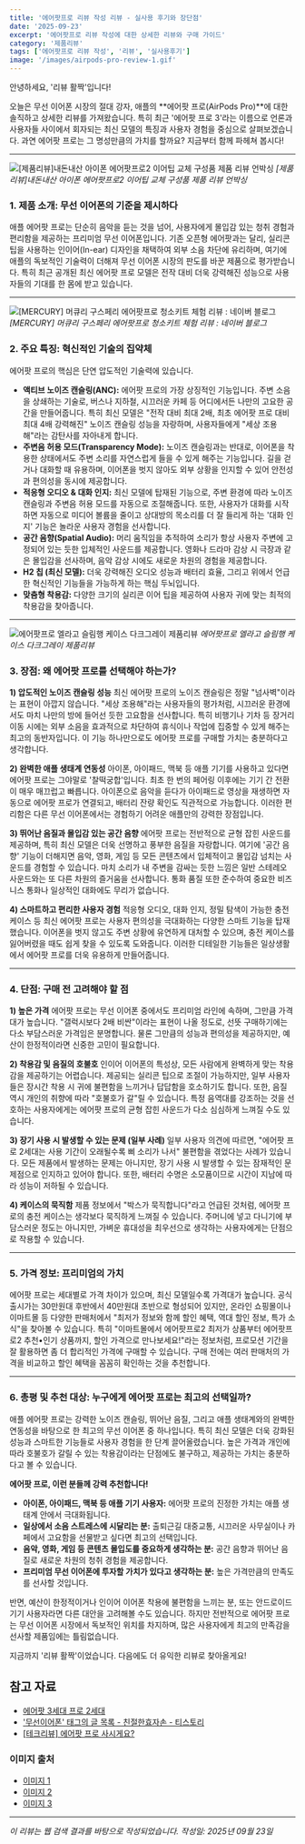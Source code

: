 ```yaml
---
title: '에어팟프로 리뷰 작성 리뷰 - 실사용 후기와 장단점'
date: '2025-09-23'
excerpt: '에어팟프로 리뷰 작성에 대한 상세한 리뷰와 구매 가이드'
category: '제품리뷰'
tags: ['에어팟프로 리뷰 작성', '리뷰', '실사용후기']
image: '/images/airpods-pro-review-1.gif'
---
```


안녕하세요, '리뷰 활짝'입니다!

오늘은 무선 이어폰 시장의 절대 강자, 애플의 **에어팟 프로(AirPods Pro)**에 대한 솔직하고 상세한 리뷰를 가져왔습니다. 특히 최근 '에어팟 프로 3'라는 이름으로 언론과 사용자들 사이에서 회자되는 최신 모델의 특징과 사용자 경험을 중심으로 살펴보겠습니다. 과연 에어팟 프로는 그 명성만큼의 가치를 할까요? 지금부터 함께 파헤쳐 봅시다!

---

![[제품리뷰]내돈내산 아이폰 에어팟프로2 이어팁 교체 구성품 제품 리뷰 언박싱](/images/airpods-pro-review-1.gif)
*[제품리뷰]내돈내산 아이폰 에어팟프로2 이어팁 교체 구성품 제품 리뷰 언박싱*

### 1. 제품 소개: 무선 이어폰의 기준을 제시하다

애플 에어팟 프로는 단순히 음악을 듣는 것을 넘어, 사용자에게 몰입감 있는 청취 경험과 편리함을 제공하는 프리미엄 무선 이어폰입니다. 기존 오픈형 에어팟과는 달리, 실리콘 팁을 사용하는 인이어(In-ear) 디자인을 채택하여 외부 소음 차단에 유리하며, 여기에 애플의 독보적인 기술력이 더해져 무선 이어폰 시장의 판도를 바꾼 제품으로 평가받습니다. 특히 최근 공개된 최신 에어팟 프로 모델은 전작 대비 더욱 강력해진 성능으로 사용자들의 기대를 한 몸에 받고 있습니다.

---

![[MERCURY] 머큐리 구스페리 에어팟프로 청소키트 체험 리뷰 : 네이버 블로그](/images/airpods-pro-review-2.png)
*[MERCURY] 머큐리 구스페리 에어팟프로 청소키트 체험 리뷰 : 네이버 블로그*

### 2. 주요 특징: 혁신적인 기술의 집약체

에어팟 프로의 핵심은 단연 압도적인 기술력에 있습니다.

*   **액티브 노이즈 캔슬링(ANC):** 에어팟 프로의 가장 상징적인 기능입니다. 주변 소음을 상쇄하는 기술로, 버스나 지하철, 시끄러운 카페 등 어디에서든 나만의 고요한 공간을 만들어줍니다. 특히 최신 모델은 "전작 대비 최대 2배, 최초 에어팟 프로 대비 최대 4배 강력해진" 노이즈 캔슬링 성능을 자랑하며, 사용자들에게 "세상 조용해"라는 감탄사를 자아내게 합니다.
*   **주변음 허용 모드(Transparency Mode):** 노이즈 캔슬링과는 반대로, 이어폰을 착용한 상태에서도 주변 소리를 자연스럽게 들을 수 있게 해주는 기능입니다. 길을 걷거나 대화할 때 유용하며, 이어폰을 벗지 않아도 외부 상황을 인지할 수 있어 안전성과 편의성을 동시에 제공합니다.
*   **적응형 오디오 & 대화 인지:** 최신 모델에 탑재된 기능으로, 주변 환경에 따라 노이즈 캔슬링과 주변음 허용 모드를 자동으로 조절해줍니다. 또한, 사용자가 대화를 시작하면 자동으로 미디어 볼륨을 줄이고 상대방의 목소리를 더 잘 들리게 하는 '대화 인지' 기능은 놀라운 사용자 경험을 선사합니다.
*   **공간 음향(Spatial Audio):** 머리 움직임을 추적하여 소리가 항상 사용자 주변에 고정되어 있는 듯한 입체적인 사운드를 제공합니다. 영화나 드라마 감상 시 극장과 같은 몰입감을 선사하며, 음악 감상 시에도 새로운 차원의 경험을 제공합니다.
*   **H2 칩 (최신 모델):** 더욱 강력해진 오디오 성능과 배터리 효율, 그리고 위에서 언급한 혁신적인 기능들을 가능하게 하는 핵심 두뇌입니다.
*   **맞춤형 착용감:** 다양한 크기의 실리콘 이어 팁을 제공하여 사용자 귀에 맞는 최적의 착용감을 찾아줍니다.

---

![에어팟프로 엘라고 슬림행 케이스 다크그레이 제품리뷰](/images/airpods-pro-review-3.jpg)
*에어팟프로 엘라고 슬림행 케이스 다크그레이 제품리뷰*

### 3. 장점: 왜 에어팟 프로를 선택해야 하는가?

**1) 압도적인 노이즈 캔슬링 성능**
최신 에어팟 프로의 노이즈 캔슬링은 정말 "넘사벽"이라는 표현이 아깝지 않습니다. "세상 조용해"라는 사용자들의 평가처럼, 시끄러운 환경에서도 마치 나만의 방에 들어선 듯한 고요함을 선사합니다. 특히 비행기나 기차 등 장거리 이동 시에는 외부 소음을 효과적으로 차단하여 휴식이나 작업에 집중할 수 있게 해주는 최고의 동반자입니다. 이 기능 하나만으로도 에어팟 프로를 구매할 가치는 충분하다고 생각합니다.

**2) 완벽한 애플 생태계 연동성**
아이폰, 아이패드, 맥북 등 애플 기기를 사용하고 있다면 에어팟 프로는 그야말로 '찰떡궁합'입니다. 최초 한 번의 페어링 이후에는 기기 간 전환이 매우 매끄럽고 빠릅니다. 아이폰으로 음악을 듣다가 아이패드로 영상을 재생하면 자동으로 에어팟 프로가 연결되고, 배터리 잔량 확인도 직관적으로 가능합니다. 이러한 편리함은 다른 무선 이어폰에서는 경험하기 어려운 애플만의 강력한 장점입니다.

**3) 뛰어난 음질과 몰입감 있는 공간 음향**
에어팟 프로는 전반적으로 균형 잡힌 사운드를 제공하며, 특히 최신 모델은 더욱 선명하고 풍부한 음질을 자랑합니다. 여기에 '공간 음향' 기능이 더해지면 음악, 영화, 게임 등 모든 콘텐츠에서 입체적이고 몰입감 넘치는 사운드를 경험할 수 있습니다. 마치 소리가 내 주변을 감싸는 듯한 느낌은 일반 스테레오 사운드와는 또 다른 차원의 즐거움을 선사합니다. 통화 품질 또한 준수하여 중요한 비즈니스 통화나 일상적인 대화에도 무리가 없습니다.

**4) 스마트하고 편리한 사용자 경험**
적응형 오디오, 대화 인지, 정밀 탐색이 가능한 충전 케이스 등 최신 에어팟 프로는 사용자 편의성을 극대화하는 다양한 스마트 기능을 탑재했습니다. 이어폰을 벗지 않고도 주변 상황에 유연하게 대처할 수 있으며, 충전 케이스를 잃어버렸을 때도 쉽게 찾을 수 있도록 도와줍니다. 이러한 디테일한 기능들은 일상생활에서 에어팟 프로를 더욱 유용하게 만들어줍니다.

---
### 4. 단점: 구매 전 고려해야 할 점

**1) 높은 가격**
에어팟 프로는 무선 이어폰 중에서도 프리미엄 라인에 속하며, 그만큼 가격대가 높습니다. "갤럭시보다 2배 비싼"이라는 표현이 나올 정도로, 선뜻 구매하기에는 다소 부담스러운 가격임은 분명합니다. 물론 그만큼의 성능과 편의성을 제공하지만, 예산이 한정적이라면 신중한 고민이 필요합니다.

**2) 착용감 및 음질의 호불호**
인이어 이어폰의 특성상, 모든 사람에게 완벽하게 맞는 착용감을 제공하기는 어렵습니다. 제공되는 실리콘 팁으로 조절이 가능하지만, 일부 사용자들은 장시간 착용 시 귀에 불편함을 느끼거나 답답함을 호소하기도 합니다. 또한, 음질 역시 개인의 취향에 따라 "호불호가 갈"릴 수 있습니다. 특정 음역대를 강조하는 것을 선호하는 사용자에게는 에어팟 프로의 균형 잡힌 사운드가 다소 심심하게 느껴질 수도 있습니다.

**3) 장기 사용 시 발생할 수 있는 문제 (일부 사례)**
일부 사용자 의견에 따르면, "에어팟 프로 2세대는 사용 기간이 오래될수록 삐 소리가 나서" 불편함을 겪었다는 사례가 있습니다. 모든 제품에서 발생하는 문제는 아니지만, 장기 사용 시 발생할 수 있는 잠재적인 문제점으로 인지하고 있어야 합니다. 또한, 배터리 수명은 소모품이므로 시간이 지남에 따라 성능이 저하될 수 있습니다.

**4) 케이스의 묵직함**
제품 정보에서 "박스가 묵직합니다"라고 언급된 것처럼, 에어팟 프로의 충전 케이스는 생각보다 묵직하게 느껴질 수 있습니다. 주머니에 넣고 다니기에 부담스러운 정도는 아니지만, 가벼운 휴대성을 최우선으로 생각하는 사용자에게는 단점으로 작용할 수 있습니다.

---
### 5. 가격 정보: 프리미엄의 가치

에어팟 프로는 세대별로 가격 차이가 있으며, 최신 모델일수록 가격대가 높습니다. 공식 출시가는 30만원대 후반에서 40만원대 초반으로 형성되어 있지만, 온라인 쇼핑몰이나 이마트몰 등 다양한 판매처에서 "최저가 정보와 함께 할인 혜택, 역대 할인 정보, 특가 소식"을 찾아볼 수 있습니다. 특히 "이마트몰에서 에어팟프로2 최저가 상품부터 에어팟프로2 추천•인기 상품까지, 할인 가격으로 만나보세요!"라는 정보처럼, 프로모션 기간을 잘 활용하면 좀 더 합리적인 가격에 구매할 수 있습니다. 구매 전에는 여러 판매처의 가격을 비교하고 할인 혜택을 꼼꼼히 확인하는 것을 추천합니다.

---
### 6. 총평 및 추천 대상: 누구에게 에어팟 프로는 최고의 선택일까?

애플 에어팟 프로는 강력한 노이즈 캔슬링, 뛰어난 음질, 그리고 애플 생태계와의 완벽한 연동성을 바탕으로 한 최고의 무선 이어폰 중 하나입니다. 특히 최신 모델은 더욱 강화된 성능과 스마트한 기능들로 사용자 경험을 한 단계 끌어올렸습니다. 높은 가격과 개인에 따라 호불호가 갈릴 수 있는 착용감이라는 단점에도 불구하고, 제공하는 가치는 충분하다고 볼 수 있습니다.

**에어팟 프로, 이런 분들께 강력 추천합니다!**

*   **아이폰, 아이패드, 맥북 등 애플 기기 사용자:** 에어팟 프로의 진정한 가치는 애플 생태계 안에서 극대화됩니다.
*   **일상에서 소음 스트레스에 시달리는 분:** 출퇴근길 대중교통, 시끄러운 사무실이나 카페에서 고요함을 선물받고 싶다면 최고의 선택입니다.
*   **음악, 영화, 게임 등 콘텐츠 몰입도를 중요하게 생각하는 분:** 공간 음향과 뛰어난 음질로 새로운 차원의 청취 경험을 제공합니다.
*   **프리미엄 무선 이어폰에 투자할 가치가 있다고 생각하는 분:** 높은 가격만큼의 만족도를 선사할 것입니다.

반면, 예산이 한정적이거나 인이어 이어폰 착용에 불편함을 느끼는 분, 또는 안드로이드 기기 사용자라면 다른 대안을 고려해볼 수도 있습니다. 하지만 전반적으로 에어팟 프로는 무선 이어폰 시장에서 독보적인 위치를 차지하며, 많은 사용자에게 최고의 만족감을 선사할 제품임에는 틀림없습니다.

지금까지 '리뷰 활짝'이었습니다. 다음에도 더 유익한 리뷰로 찾아올게요!



## 참고 자료

- [에어팟 3세대 프로 2세대](https://www.keskes.co.kr/board/product/modify.html?board_act=edit&no=36441&board_no=4&page=4&srsltid=AfmBOorQa1dftbF2YOJ1XSKyLWkQ5ljpO0BCW_P00r5Xd7F9rO2Nacuw)
- ['무선이어폰' 태그의 글 목록 - 친절한효자손 - 티스토리](https://rgy0409.tistory.com/tag/무선이어폰)
- [[테크리뷰] 에어팟 프로 사시게요?](https://www.nocutnews.co.kr/news/5251842)

### 이미지 출처
- [이미지 1](https://i1.korea-iphone.com/files/6f0962746355e64bfd7d910c89178326.jpg)
- [이미지 2](https://cafeptthumb-phinf.pstatic.net/MjAyMjA1MThfMjc3/MDAxNjUyODM1MTc5MTU1.Ax7ynyHYLigaiAlaCOQoD8PcxWaaOpsU6MPmWenHBuQg.whQE1n3yqXu1t0WHTyJlUx-yDeHAyT7SEr_WJRQET_Ig.PNG/캡처3.PNG?type=w1600)
- [이미지 3](https://www.wrapuppro.com/upload/blogWrite/image/2020/11/11/8ad15513-ca85-4266-8173-88a6b8a07bf6.jpg)


---
*이 리뷰는 웹 검색 결과를 바탕으로 작성되었습니다.*
*작성일: 2025년 09월 23일*
